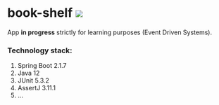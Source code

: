# book-shelf <a href="https://travis-ci.com/degath/book-shelf"><img src="https://travis-ci.com/degath/book-shelf.svg?token=PdCrFppSHxLeeqKpt3Uq&branch=develop"></a>
App **in progress** strictly for learning purposes (Event Driven Systems).

### Technology stack:
1. Spring Boot 2.1.7
1. Java 12
2. JUnit 5.3.2
3. AssertJ 3.11.1
4. ...

